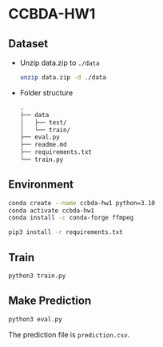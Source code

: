 # CCBDA-HW1

## Dataset

- Unzip data.zip to `./data`

    ```sh
    unzip data.zip -d ./data
    ```

- Folder structure

    ```txt
    .
    ├── data
    │   ├── test/
    │   └── train/
    ├── eval.py
    ├── readme.md
    ├── requirements.txt
    └── train.py
    ```

## Environment

```bash
conda create --name ccbda-hw1 python=3.10
conda activate ccbda-hw1
conda install -c conda-forge ffmpeg

pip3 install -r requirements.txt
```

## Train

```sh
python3 train.py
```

## Make Prediction

```sh
python3 eval.py
```

The prediction file is `prediction.csv`.

